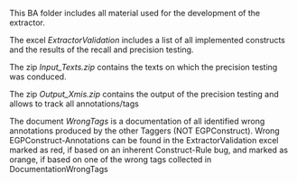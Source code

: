 </p> This BA folder includes all material used for the development of the extractor. 
</p> The excel <i>ExtractorValidation</i> includes a list of all implemented constructs and the results of the recall and precision testing.
</p> The zip <i>Input_Texts.zip</i> contains the texts on which the precision testing was conduced.
</p> The zip <i>Output_Xmis.zip</i>  contains the output of the precision testing and allows to track all annotations/tags
</p> The document <i>WrongTags</i> is a documentation of all identified wrong annotations produced by the other Taggers (NOT EGPConstruct). Wrong EGPConstruct-Annotations can be found in the ExtractorValidation excel marked as red, if based on an inherent Construct-Rule bug, and marked as orange, if based on one of the wrong tags collected in DocumentationWrongTags
